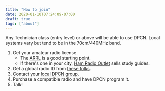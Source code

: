 ```yaml
---
title: "How to join"
date: 2020-01-10T07:24:09-07:00
draft: true
tags: ["about"]
---
```


Any Technician class (entry level) or above will be able to use DPCN. Local systems vary but tend to be in the 70cm/440MHz band.

<!--more-->

1. Get your amateur radio license.
   * The [ARRL](http://www.arrl.org/getting-licensed) is a good starting point.
   * If there's one in your city, [Ham Radio Outlet](https://www.hamradio.com) sells study guides.
1. Get a global radio ID from [these folks](https://radioid.net).
1. Contact your [local DPCN group](/system).
1. Purchase a compatible radio and have DPCN program it.
1. Talk!